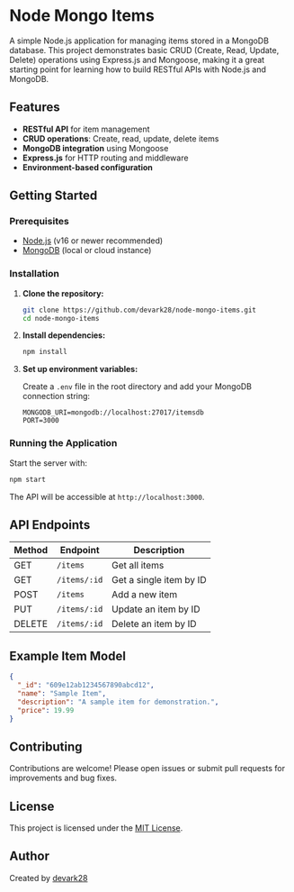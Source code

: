 # Node Mongo Items

A simple Node.js application for managing items stored in a MongoDB database. This project demonstrates basic CRUD (Create, Read, Update, Delete) operations using Express.js and Mongoose, making it a great starting point for learning how to build RESTful APIs with Node.js and MongoDB.

## Features

- **RESTful API** for item management
- **CRUD operations**: Create, read, update, delete items
- **MongoDB integration** using Mongoose
- **Express.js** for HTTP routing and middleware
- **Environment-based configuration**

## Getting Started

### Prerequisites

- [Node.js](https://nodejs.org/) (v16 or newer recommended)
- [MongoDB](https://www.mongodb.com/) (local or cloud instance)

### Installation

1. **Clone the repository:**
   ```bash
   git clone https://github.com/devark28/node-mongo-items.git
   cd node-mongo-items
   ```

2. **Install dependencies:**
   ```bash
   npm install
   ```

3. **Set up environment variables:**

   Create a `.env` file in the root directory and add your MongoDB connection string:
   ```
   MONGODB_URI=mongodb://localhost:27017/itemsdb
   PORT=3000
   ```

### Running the Application

Start the server with:

```bash
npm start
```

The API will be accessible at `http://localhost:3000`.

## API Endpoints

| Method | Endpoint              | Description              |
| ------ | --------------------- | ------------------------ |
| GET    | `/items`              | Get all items            |
| GET    | `/items/:id`          | Get a single item by ID  |
| POST   | `/items`              | Add a new item           |
| PUT    | `/items/:id`          | Update an item by ID     |
| DELETE | `/items/:id`          | Delete an item by ID     |

## Example Item Model

```json
{
  "_id": "609e12ab1234567890abcd12",
  "name": "Sample Item",
  "description": "A sample item for demonstration.",
  "price": 19.99
}
```

## Contributing

Contributions are welcome! Please open issues or submit pull requests for improvements and bug fixes.

## License

This project is licensed under the [MIT License](LICENSE).

## Author

Created by [devark28](https://github.com/devark28)
